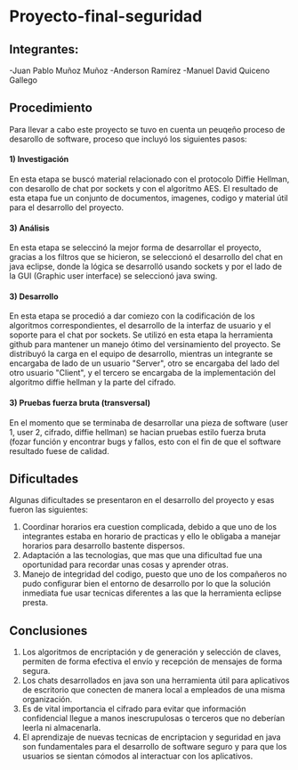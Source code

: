 #                                                                Proyecto-final-seguridad
## Integrantes:

-Juan Pablo Muñoz Muñoz
-Anderson Ramírez
-Manuel David Quiceno Gallego

## Procedimiento

Para llevar a cabo este proyecto se tuvo en cuenta un peuqeño proceso de desarollo de software, proceso que incluyó los siguientes pasos:
#### 1) Investigación
  En esta etapa se buscó material relacionado con el protocolo Diffie Hellman, con desarollo de chat por sockets y con el algoritmo AES. El resultado de esta etapa
  fue un conjunto de documentos, imagenes, codigo y material útil para el desarrollo del proyecto.
#### 3) Análisis
  En esta etapa se seleccinó la mejor forma de desarrollar el proyecto, gracias a los filtros que se hicieron, se seleccionó el desarrollo del chat en java eclipse,
  donde la lógica se desarrolló usando sockets y por el lado de la GUI (Graphic user interface) se seleccionó java swing.
#### 3)  Desarrollo
  En esta etapa se procedió a dar comiezo con la codificación de los algoritmos correspondientes, el desarrollo de la interfaz de usuario y el soporte para el chat
  por sockets. Se utilizó en esta etapa la herramienta github para mantener un manejo ótimo del versinamiento del proyecto. Se distribuyó la carga en el equipo de 
  desarrollo, mientras un integrante se encargaba de lado de un usuario "Server", otro se encargaba del lado del otro usuario "Client", y el tercero se encargaba de
  la implementación del algoritmo diffie hellman y la parte del cifrado.
#### 3) Pruebas fuerza bruta (transversal)
  En el momento que se terminaba de desarrollar una pieza de software (user 1, user 2, cifrado, diffie hellman) se hacian pruebas estilo fuerza bruta (fozar función
  y encontrar bugs y fallos, esto con el fin de que el software resultado fuese de calidad.

## Dificultades
Algunas dificultades se presentaron en el desarrollo del proyecto y esas fueron las siguientes:
1) Coordinar horarios era cuestion complicada, debido a que uno de los integrantes estaba en horario de practicas y ello le obligaba a manejar horarios para desarrollo
   bastente dispersos.
2) Adaptación a las tecnologias, que mas que una dificultad fue una oportunidad para recordar unas cosas y aprender otras.
3) Manejo de integridad del codigo, puesto que uno de los compañeros no pudo configurar bien el entorno de desarrollo por lo que la solución inmediata fue usar tecnicas
   diferentes a las que la herramienta eclipse presta.
   
## Conclusiones
1) Los algoritmos de encriptación y de generación y selección de claves, permiten de forma efectiva el envío y recepción de mensajes de forma segura.
2) Los chats desarrollados en java son una herramienta útil para aplicativos de escritorio que conecten de manera local a empleados de una misma organización.
3) Es de vital importancia el cifrado para evitar que información confidencial llegue a manos inescrupulosas o terceros que no deberían leerla ni almacenarla.
4) El aprendizaje de nuevas tecnicas de encriptacion y seguridad en java son fundamentales para el desarrollo de software seguro y para que los usuarios se sientan
   cómodos al interactuar con los aplicativos.
